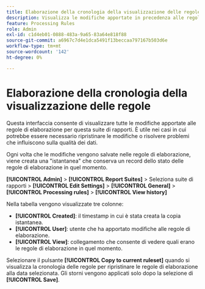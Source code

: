 ```yaml
---
title: Elaborazione della cronologia della visualizzazione delle regole
description: Visualizza le modifiche apportate in precedenza alle regole di elaborazione.
feature: Processing Rules
role: Admin
exl-id: c1d4eb01-0888-483a-9a65-83a64e818f88
source-git-commit: a6967c7d4e1dca5491f13beccaa797167b503d6e
workflow-type: tm+mt
source-wordcount: '142'
ht-degree: 0%

---
```


# Elaborazione della cronologia della visualizzazione delle regole

Questa interfaccia consente di visualizzare tutte le modifiche apportate alle regole di elaborazione per questa suite di rapporti. È utile nei casi in cui potrebbe essere necessario ripristinare le modifiche o risolvere problemi che influiscono sulla qualità dei dati.

Ogni volta che le modifiche vengono salvate nelle regole di elaborazione, viene creata una &quot;istantanea&quot; che conserva un record dello stato delle regole di elaborazione in quel momento.

**[!UICONTROL Admin]** > **[!UICONTROL Report Suites]** > Seleziona suite di rapporti > **[!UICONTROL Edit Settings]** > **[!UICONTROL General]** > **[!UICONTROL Processing rules]** > **[!UICONTROL View history]**

Nella tabella vengono visualizzate tre colonne:

* **[!UICONTROL Created]**: il timestamp in cui è stata creata la copia istantanea.
* **[!UICONTROL User]**: utente che ha apportato modifiche alle regole di elaborazione.
* **[!UICONTROL View]**: collegamento che consente di vedere quali erano le regole di elaborazione in quel momento.

Selezionare il pulsante **[!UICONTROL Copy to current ruleset]** quando si visualizza la cronologia delle regole per ripristinare le regole di elaborazione alla data selezionata. Gli storni vengono applicati solo dopo la selezione di **[!UICONTROL Save]**.
